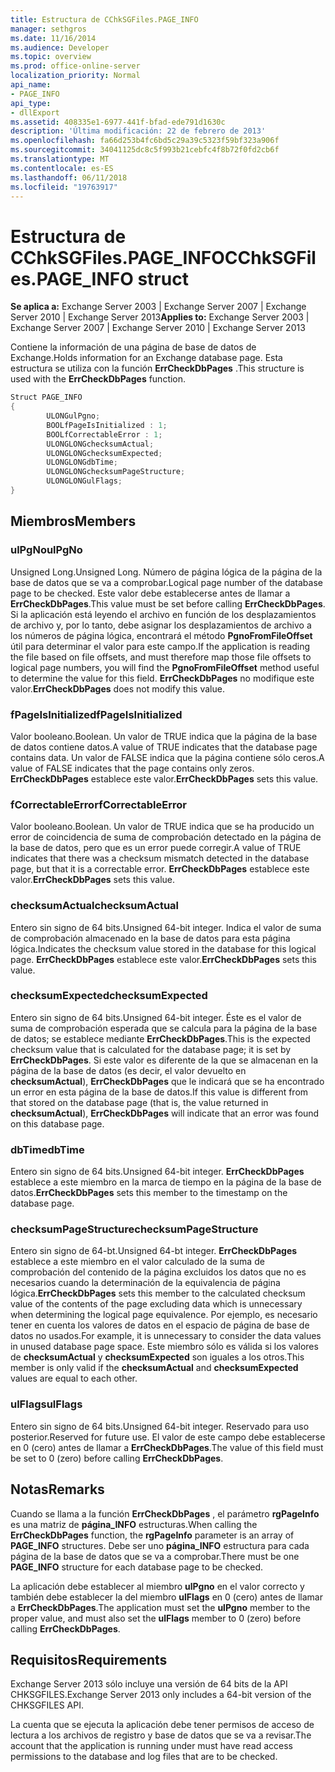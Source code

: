 ```yaml
---
title: Estructura de CChkSGFiles.PAGE_INFO
manager: sethgros
ms.date: 11/16/2014
ms.audience: Developer
ms.topic: overview
ms.prod: office-online-server
localization_priority: Normal
api_name:
- PAGE_INFO
api_type:
- dllExport
ms.assetid: 408335e1-6977-441f-bfad-ede791d1630c
description: 'Última modificación: 22 de febrero de 2013'
ms.openlocfilehash: fa66d253b4fc6bd5c29a39c5323f59bf323a906f
ms.sourcegitcommit: 34041125dc8c5f993b21cebfc4f8b72f0fd2cb6f
ms.translationtype: MT
ms.contentlocale: es-ES
ms.lasthandoff: 06/11/2018
ms.locfileid: "19763917"
---
```

# <a name="cchksgfilespageinfo-struct"></a><span data-ttu-id="0096b-103">Estructura de CChkSGFiles.PAGE_INFO</span><span class="sxs-lookup"><span data-stu-id="0096b-103">CChkSGFiles.PAGE_INFO struct</span></span>

<span data-ttu-id="0096b-104">**Se aplica a:** Exchange Server 2003 | Exchange Server 2007 | Exchange Server 2010 | Exchange Server 2013</span><span class="sxs-lookup"><span data-stu-id="0096b-104">**Applies to:** Exchange Server 2003 | Exchange Server 2007 | Exchange Server 2010 | Exchange Server 2013</span></span>
  
<span data-ttu-id="0096b-105">Contiene la información de una página de base de datos de Exchange.</span><span class="sxs-lookup"><span data-stu-id="0096b-105">Holds information for an Exchange database page.</span></span> <span data-ttu-id="0096b-106">Esta estructura se utiliza con la función **ErrCheckDbPages** .</span><span class="sxs-lookup"><span data-stu-id="0096b-106">This structure is used with the **ErrCheckDbPages** function.</span></span> 
  
```cs
Struct PAGE_INFO  
{
        ULONGulPgno;
        BOOLfPageIsInitialized : 1;
        BOOLfCorrectableError : 1;
        ULONGLONGchecksumActual;
        ULONGLONGchecksumExpected;
        ULONGLONGdbTime;
        ULONGLONGchecksumPageStructure;
        ULONGLONGulFlags;
}

```

## <a name="members"></a><span data-ttu-id="0096b-107">Miembros</span><span class="sxs-lookup"><span data-stu-id="0096b-107">Members</span></span>

### <a name="ulpgno"></a><span data-ttu-id="0096b-108">ulPgNo</span><span class="sxs-lookup"><span data-stu-id="0096b-108">ulPgNo</span></span>
  
<span data-ttu-id="0096b-109">Unsigned Long.</span><span class="sxs-lookup"><span data-stu-id="0096b-109">Unsigned Long.</span></span> <span data-ttu-id="0096b-110">Número de página lógica de la página de la base de datos que se va a comprobar.</span><span class="sxs-lookup"><span data-stu-id="0096b-110">Logical page number of the database page to be checked.</span></span> <span data-ttu-id="0096b-111">Este valor debe establecerse antes de llamar a **ErrCheckDbPages**.</span><span class="sxs-lookup"><span data-stu-id="0096b-111">This value must be set before calling **ErrCheckDbPages**.</span></span> <span data-ttu-id="0096b-112">Si la aplicación está leyendo el archivo en función de los desplazamientos de archivo y, por lo tanto, debe asignar los desplazamientos de archivo a los números de página lógica, encontrará el método **PgnoFromFileOffset** útil para determinar el valor para este campo.</span><span class="sxs-lookup"><span data-stu-id="0096b-112">If the application is reading the file based on file offsets, and must therefore map those file offsets to logical page numbers, you will find the **PgnoFromFileOffset** method useful to determine the value for this field.</span></span> <span data-ttu-id="0096b-113">**ErrCheckDbPages** no modifique este valor.</span><span class="sxs-lookup"><span data-stu-id="0096b-113">**ErrCheckDbPages** does not modify this value.</span></span> 
    
### <a name="fpageisinitialized"></a><span data-ttu-id="0096b-114">fPageIsInitialized</span><span class="sxs-lookup"><span data-stu-id="0096b-114">fPageIsInitialized</span></span> 
  
<span data-ttu-id="0096b-115">Valor booleano.</span><span class="sxs-lookup"><span data-stu-id="0096b-115">Boolean.</span></span> <span data-ttu-id="0096b-116">Un valor de TRUE indica que la página de la base de datos contiene datos.</span><span class="sxs-lookup"><span data-stu-id="0096b-116">A value of TRUE indicates that the database page contains data.</span></span> <span data-ttu-id="0096b-117">Un valor de FALSE indica que la página contiene sólo ceros.</span><span class="sxs-lookup"><span data-stu-id="0096b-117">A value of FALSE indicates that the page contains only zeros.</span></span> <span data-ttu-id="0096b-118">**ErrCheckDbPages** establece este valor.</span><span class="sxs-lookup"><span data-stu-id="0096b-118">**ErrCheckDbPages** sets this value.</span></span> 
    
### <a name="fcorrectableerror"></a><span data-ttu-id="0096b-119">fCorrectableError</span><span class="sxs-lookup"><span data-stu-id="0096b-119">fCorrectableError</span></span>
  
<span data-ttu-id="0096b-120">Valor booleano.</span><span class="sxs-lookup"><span data-stu-id="0096b-120">Boolean.</span></span> <span data-ttu-id="0096b-121">Un valor de TRUE indica que se ha producido un error de coincidencia de suma de comprobación detectado en la página de la base de datos, pero que es un error puede corregir.</span><span class="sxs-lookup"><span data-stu-id="0096b-121">A value of TRUE indicates that there was a checksum mismatch detected in the database page, but that it is a correctable error.</span></span> <span data-ttu-id="0096b-122">**ErrCheckDbPages** establece este valor.</span><span class="sxs-lookup"><span data-stu-id="0096b-122">**ErrCheckDbPages** sets this value.</span></span> 
    
### <a name="checksumactual"></a><span data-ttu-id="0096b-123">checksumActual</span><span class="sxs-lookup"><span data-stu-id="0096b-123">checksumActual</span></span>
  
<span data-ttu-id="0096b-124">Entero sin signo de 64 bits.</span><span class="sxs-lookup"><span data-stu-id="0096b-124">Unsigned 64-bit integer.</span></span> <span data-ttu-id="0096b-125">Indica el valor de suma de comprobación almacenado en la base de datos para esta página lógica.</span><span class="sxs-lookup"><span data-stu-id="0096b-125">Indicates the checksum value stored in the database for this logical page.</span></span> <span data-ttu-id="0096b-126">**ErrCheckDbPages** establece este valor.</span><span class="sxs-lookup"><span data-stu-id="0096b-126">**ErrCheckDbPages** sets this value.</span></span> 
    
### <a name="checksumexpected"></a><span data-ttu-id="0096b-127">checksumExpected</span><span class="sxs-lookup"><span data-stu-id="0096b-127">checksumExpected</span></span>
  
<span data-ttu-id="0096b-128">Entero sin signo de 64 bits.</span><span class="sxs-lookup"><span data-stu-id="0096b-128">Unsigned 64-bit integer.</span></span> <span data-ttu-id="0096b-129">Éste es el valor de suma de comprobación esperada que se calcula para la página de la base de datos; se establece mediante **ErrCheckDbPages**.</span><span class="sxs-lookup"><span data-stu-id="0096b-129">This is the expected checksum value that is calculated for the database page; it is set by **ErrCheckDbPages**.</span></span> <span data-ttu-id="0096b-130">Si este valor es diferente de la que se almacenan en la página de la base de datos (es decir, el valor devuelto en **checksumActual**), **ErrCheckDbPages** que le indicará que se ha encontrado un error en esta página de la base de datos.</span><span class="sxs-lookup"><span data-stu-id="0096b-130">If this value is different from that stored on the database page (that is, the value returned in **checksumActual**), **ErrCheckDbPages** will indicate that an error was found on this database page.</span></span> 
    
### <a name="dbtime"></a><span data-ttu-id="0096b-131">dbTime</span><span class="sxs-lookup"><span data-stu-id="0096b-131">dbTime</span></span>
  
<span data-ttu-id="0096b-132">Entero sin signo de 64 bits.</span><span class="sxs-lookup"><span data-stu-id="0096b-132">Unsigned 64-bit integer.</span></span> <span data-ttu-id="0096b-133">**ErrCheckDbPages** establece a este miembro en la marca de tiempo en la página de la base de datos.</span><span class="sxs-lookup"><span data-stu-id="0096b-133">**ErrCheckDbPages** sets this member to the timestamp on the database page.</span></span> 
    
### <a name="checksumpagestructure"></a><span data-ttu-id="0096b-134">checksumPageStructure</span><span class="sxs-lookup"><span data-stu-id="0096b-134">checksumPageStructure</span></span> 
  
<span data-ttu-id="0096b-135">Entero sin signo de 64-bt.</span><span class="sxs-lookup"><span data-stu-id="0096b-135">Unsigned 64-bt integer.</span></span> <span data-ttu-id="0096b-136">**ErrCheckDbPages** establece a este miembro en el valor calculado de la suma de comprobación del contenido de la página excluidos los datos que no es necesarios cuando la determinación de la equivalencia de página lógica.</span><span class="sxs-lookup"><span data-stu-id="0096b-136">**ErrCheckDbPages** sets this member to the calculated checksum value of the contents of the page excluding data which is unnecessary when determining the logical page equivalence.</span></span> <span data-ttu-id="0096b-137">Por ejemplo, es necesario tener en cuenta los valores de datos en el espacio de página de base de datos no usados.</span><span class="sxs-lookup"><span data-stu-id="0096b-137">For example, it is unnecessary to consider the data values in unused database page space.</span></span> <span data-ttu-id="0096b-138">Este miembro sólo es válida si los valores de **checksumActual** y **checksumExpected** son iguales a los otros.</span><span class="sxs-lookup"><span data-stu-id="0096b-138">This member is only valid if the **checksumActual**  and  **checksumExpected**  values are equal to each other.</span></span> 
    
### <a name="ulflags"></a><span data-ttu-id="0096b-139">ulFlags</span><span class="sxs-lookup"><span data-stu-id="0096b-139">ulFlags</span></span>
  
<span data-ttu-id="0096b-140">Entero sin signo de 64 bits.</span><span class="sxs-lookup"><span data-stu-id="0096b-140">Unsigned 64-bit integer.</span></span> <span data-ttu-id="0096b-141">Reservado para uso posterior.</span><span class="sxs-lookup"><span data-stu-id="0096b-141">Reserved for future use.</span></span> <span data-ttu-id="0096b-142">El valor de este campo debe establecerse en 0 (cero) antes de llamar a **ErrCheckDbPages**.</span><span class="sxs-lookup"><span data-stu-id="0096b-142">The value of this field must be set to 0 (zero) before calling **ErrCheckDbPages**.</span></span>
    
## <a name="remarks"></a><span data-ttu-id="0096b-143">Notas</span><span class="sxs-lookup"><span data-stu-id="0096b-143">Remarks</span></span>

<span data-ttu-id="0096b-144">Cuando se llama a la función **ErrCheckDbPages** , el parámetro **rgPageInfo** es una matriz de **página\_INFO** estructuras.</span><span class="sxs-lookup"><span data-stu-id="0096b-144">When calling the **ErrCheckDbPages** function, the **rgPageInfo**  parameter is an array of **PAGE\_INFO** structures.</span></span> <span data-ttu-id="0096b-145">Debe ser uno **página\_INFO** estructura para cada página de la base de datos que se va a comprobar.</span><span class="sxs-lookup"><span data-stu-id="0096b-145">There must be one **PAGE\_INFO** structure for each database page to be checked.</span></span> 
  
<span data-ttu-id="0096b-146">La aplicación debe establecer al miembro **ulPgno** en el valor correcto y también debe establecer la del miembro **ulFlags** en 0 (cero) antes de llamar a **ErrCheckDbPages**.</span><span class="sxs-lookup"><span data-stu-id="0096b-146">The application must set the **ulPgno**  member to the proper value, and must also set the  **ulFlags**  member to 0 (zero) before calling **ErrCheckDbPages**.</span></span> 
  
## <a name="requirements"></a><span data-ttu-id="0096b-147">Requisitos</span><span class="sxs-lookup"><span data-stu-id="0096b-147">Requirements</span></span>

<span data-ttu-id="0096b-148">Exchange Server 2013 sólo incluye una versión de 64 bits de la API CHKSGFILES.</span><span class="sxs-lookup"><span data-stu-id="0096b-148">Exchange Server 2013 only includes a 64-bit version of the CHKSGFILES API.</span></span>
  
<span data-ttu-id="0096b-149">La cuenta que se ejecuta la aplicación debe tener permisos de acceso de lectura a los archivos de registro y base de datos que se va a revisar.</span><span class="sxs-lookup"><span data-stu-id="0096b-149">The account that the application is running under must have read access permissions to the database and log files that are to be checked.</span></span>
  

